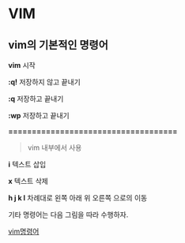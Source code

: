 # VIM

## vim의 기본적인 명령어

**vim**	시작

**:q!**	저장하지 않고 끝내기

**:q**		저장하고 끝내기

**:wp**	저장하고 끝내기

**====================================**

>vim 내부에서 사용

**i**		텍스트 삽입

**x** 		텍스트 삭제

**h j k l**		차례대로 왼쪽 아래 위 오른쪽 으로의 이동

기타 명령어는 다음 그림을 따라 수행하자.

[vim명령어](http://www.viemu.com/a_vi_vim_graphical_cheat_sheet_tutorial.html)